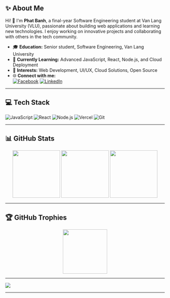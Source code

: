 ## ✨ About Me

Hi! 👋 I'm **Phat Banh**, a final-year Software Engineering student at Van Lang University (VLU), passionate about building web applications and learning new technologies. I enjoy working on innovative projects and collaborating with others in the tech community.

- 🎓 **Education:** Senior student, Software Engineering, Van Lang University
- 🌱 **Currently Learning:** Advanced JavaScript, React, Node.js, and Cloud Deployment
- 💼 **Interests:** Web Development, UI/UX, Cloud Solutions, Open Source
- 🌐 **Connect with me:**  
  [![Facebook](https://img.shields.io/badge/Facebook-%231877F2.svg?logo=Facebook&logoColor=white)](https://www.facebook.com/phatbanh243/) 
  [![LinkedIn](https://img.shields.io/badge/LinkedIn-%230077B5.svg?logo=linkedin&logoColor=white)](https://www.linkedin.com/in/banhvantranphat/)

---

## 💻 Tech Stack

![JavaScript](https://img.shields.io/badge/javascript-%23323330.svg?style=for-the-badge&logo=javascript&logoColor=%23F7DF1E)
![React](https://img.shields.io/badge/React-%2320232a.svg?style=for-the-badge&logo=react&logoColor=%2361DAFB)
![Node.js](https://img.shields.io/badge/Node.js-%23339933.svg?style=for-the-badge&logo=node.js&logoColor=white)
![Vercel](https://img.shields.io/badge/vercel-%23000000.svg?style=for-the-badge&logo=vercel&logoColor=white)
![Git](https://img.shields.io/badge/git-%23F05032.svg?style=for-the-badge&logo=git&logoColor=white)

---

## 📊 GitHub Stats

<p align="center">
  <img src="https://github-readme-stats.vercel.app/api?username=BanhVanTranPhat&theme=tokyonight&hide_border=true&include_all_commits=true&count_private=true" height="150"/>
  <img src="https://github-readme-streak-stats.herokuapp.com?user=BanhVanTranPhat&theme=tokyonight&hide_border=true" height="150"/>
  <img src="https://github-readme-stats.vercel.app/api/top-langs/?username=BanhVanTranPhat&theme=tokyonight&hide_border=true&layout=compact" height="150"/>
</p>

---

## 🏆 GitHub Trophies

<p align="center">
  <img src="https://github-trophies.vercel.app/?username=BanhVanTranPhat&theme=discord&no-frame=false&no-bg=false&margin-w=4" height="140"/>
</p>

---

  [![](https://visitcount.itsvg.in/api?id=BanhVanTranPhat&icon=2&color=0)](https://visitcount.itsvg.in)

---
